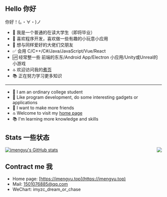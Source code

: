 Hello 你好
---

你好！(。・∀・)ノ
* 🙂 我是一个普通的在读大学生（即将毕业）
* 🎁 喜欢程序开发，喜欢做一些有趣的小玩意小应用
* 🌈 想与同样爱好的大佬们交朋友
* ✅ 会用 C/C++/C#/Java/JavaScript/Vue/React
* 🆙 经常整一些 前端的东东/Android App/Electron 小应用/Unity或Unreal的小游戏
* 🔝 欢迎访问我的[煮页](https://imengyu.top)
* 📚 正在努力学习更多知识

---

* 🙂 I am an ordinary college student
* 🎁 Like program development, do some interesting gadgets or applications
* 🙂 I want to make more friends
* 🔝 Welcome to visit my [home page](https://imengyu.top)
* 📚 I'm learning more knowledge and skills

Stats 一些状态
---
<img align="right" src="https://github-readme-stats.vercel.app/api/top-langs/?username=imengyu" ></img>
[![imengyu's GitHub stats](https://github-readme-stats.vercel.app/api?username=imengyu)](https://github.com/anuraghazra/github-readme-stats)



Contract me 我
---

* Home page: [https://imengyu.top](https://imengyu.top)
* Mail: 1501076885@qq.com
* WeChart: imyzc_dream_or_chase

